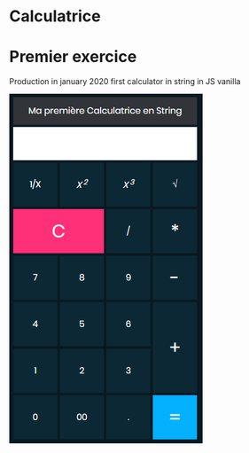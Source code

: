 ﻿# Calculatrice

# Premier exercice 

Production in january 2020
first calculator in string in JS vanilla

![](assets/images/calculator.PNG)


